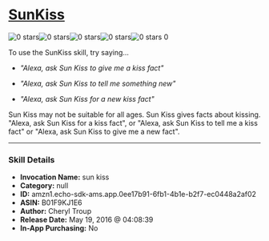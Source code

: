 # [SunKiss](http://alexa.amazon.com/#skills/amzn1.echo-sdk-ams.app.0ee17b91-6fb1-4b1e-b2f7-ec0448a2af02)
![0 stars](../../images/ic_star_border_black_18dp_1x.png)![0 stars](../../images/ic_star_border_black_18dp_1x.png)![0 stars](../../images/ic_star_border_black_18dp_1x.png)![0 stars](../../images/ic_star_border_black_18dp_1x.png)![0 stars](../../images/ic_star_border_black_18dp_1x.png) 0

To use the SunKiss skill, try saying...

* *"Alexa, ask Sun Kiss to give me a kiss fact"*

* *"Alexa, ask Sun Kiss to tell me something new"*

* *"Alexa, ask Sun Kiss for a new kiss fact"*

Sun Kiss may not be suitable for all ages. Sun Kiss gives facts about kissing.  "Alexa, ask Sun Kiss for a kiss fact", or "Alexa, ask Sun Kiss to tell me a kiss fact" or "Alexa, ask Sun Kiss to give me a new fact".

***

### Skill Details

* **Invocation Name:** sun kiss
* **Category:** null
* **ID:** amzn1.echo-sdk-ams.app.0ee17b91-6fb1-4b1e-b2f7-ec0448a2af02
* **ASIN:** B01F9KJ1E6
* **Author:** Cheryl Troup
* **Release Date:** May 19, 2016 @ 04:08:39
* **In-App Purchasing:** No
